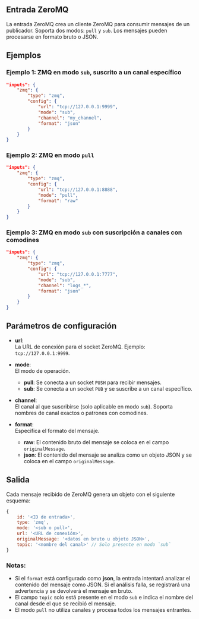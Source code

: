 ## Entrada ZeroMQ

La entrada ZeroMQ crea un cliente ZeroMQ para consumir mensajes de un publicador. Soporta dos modos: `pull` y `sub`. Los mensajes pueden procesarse en formato bruto o JSON.

## Ejemplos

### Ejemplo 1: ZMQ en modo `sub`, suscrito a un canal específico
```json
"inputs": {
	"zmq": {
		"type": "zmq",
		"config": {
			"url": "tcp://127.0.0.1:9999",
			"mode": "sub",
			"channel": "my_channel",
			"format": "json"
		}
	}
}
```

### Ejemplo 2: ZMQ en modo `pull`
```json
"inputs": {
	"zmq": {
		"type": "zmq",
		"config": {
			"url": "tcp://127.0.0.1:8888",
			"mode": "pull",
			"format": "raw"
		}
	}
}
```

### Ejemplo 3: ZMQ en modo `sub` con suscripción a canales con comodines
```json
"inputs": {
	"zmq": {
		"type": "zmq",
		"config": {
			"url": "tcp://127.0.0.1:7777",
			"mode": "sub",
			"channel": "logs_*",
			"format": "json"
		}
	}
}
```

## Parámetros de configuración

- **url**:  
  La URL de conexión para el socket ZeroMQ. Ejemplo: `tcp://127.0.0.1:9999`.

- **mode**:  
  El modo de operación.  
  - **pull**: Se conecta a un socket `PUSH` para recibir mensajes.  
  - **sub**: Se conecta a un socket `PUB` y se suscribe a un canal específico.

- **channel**:  
  El canal al que suscribirse (solo aplicable en modo `sub`). Soporta nombres de canal exactos o patrones con comodines.

- **format**:  
  Especifica el formato del mensaje.  
  - **raw**: El contenido bruto del mensaje se coloca en el campo `originalMessage`.  
  - **json**: El contenido del mensaje se analiza como un objeto JSON y se coloca en el campo `originalMessage`.

## Salida

Cada mensaje recibido de ZeroMQ genera un objeto con el siguiente esquema:
```javascript
{
	id: '<ID de entrada>',
	type: 'zmq',
	mode: '<sub o pull>',
	url: '<URL de conexión>',
	originalMessage: '<datos en bruto u objeto JSON>',
	topic: '<nombre del canal>' // Solo presente en modo `sub`
}
```

### Notas:
- Si el `format` está configurado como **json**, la entrada intentará analizar el contenido del mensaje como JSON. Si el análisis falla, se registrará una advertencia y se devolverá el mensaje en bruto.
- El campo `topic` solo está presente en el modo `sub` e indica el nombre del canal desde el que se recibió el mensaje.
- El modo `pull` no utiliza canales y procesa todos los mensajes entrantes.
